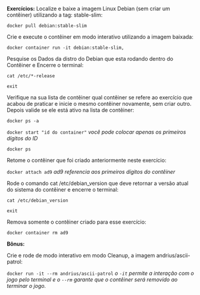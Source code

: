 **Exercícios:**
Localize e baixe a imagem Linux Debian (sem criar um contêiner) utilizando a tag: stable-slim:

`docker pull debian:stable-slim`

Crie e execute o contêiner em modo interativo utilizando a imagem baixada:

`docker container run -it debian:stable-slim,`

Pesquise os Dados da distro do Debian que esta rodando dentro do Contêiner e Encerre o terminal:

`cat /etc/*-release`

`exit`

Verifique na sua lista de contêiner qual contêiner se refere ao exercício que acabou de praticar e
inicie o mesmo contêiner novamente, sem criar outro. Depois valide se ele está ativo na lista de contêiner:

`docker ps -a`

`docker start "id do container"` *você pode colocar apenas os primeiros dígitos do ID*

`docker ps`

Retome o contêiner que foi criado anteriormente neste exercício:

`docker attach ad9` *ad9 referencia aos primeiros dígitos do contêiner*

Rode o comando cat /etc/debian_version que deve retornar a versão atual do sistema do contêiner e encerre o terminal:

`cat /etc/debian_version`

`exit`

Remova somente o contêiner criado para esse exercício:

`docker container rm ad9`

**Bônus:**

Crie e rode de modo interativo em modo Cleanup, a imagem andrius/ascii-patrol:

`docker run -it --rm andrius/ascii-patrol` *o `-it` permite a interação com o jogo pelo terminal e o `--rm` garante que o contêiner será removido ao terminar o jogo.*
